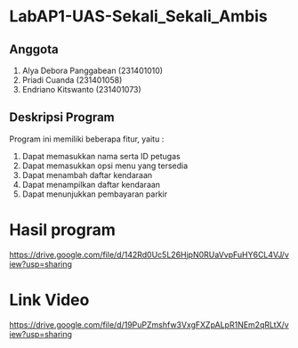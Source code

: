 # LabAP1-UAS-Sekali_Sekali_Ambis
## Anggota 
1. Alya Debora Panggabean (231401010)
2. Priadi Cuanda (231401058)
3. Endriano Kitswanto (231401073)
## Deskripsi Program
Program ini memiliki beberapa fitur, yaitu :
1. Dapat memasukkan nama serta ID petugas
2. Dapat memasukkan opsi menu yang tersedia
3. Dapat menambah daftar kendaraan
4. Dapat menampilkan daftar kendaraan
5. Dapat menunjukkan pembayaran parkir
# Hasil program
https://drive.google.com/file/d/142Rd0Uc5L26HjpN0RUaVvpFuHY6CL4VJ/view?usp=sharing
# Link Video 
https://drive.google.com/file/d/19PuPZmshfw3VxgFXZpALpR1NEm2qRLtX/view?usp=sharing
